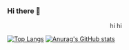 ### Hi there 👋




<div align="center">
  <p> hi hi </p>

</div>

[![Top Langs](https://github-readme-stats.vercel.app/api/top-langs/?username=Alex-Beep-Cao&layout=compact&theme=gotham)](https://github.com/anuraghazra/github-readme-stats)
[![Anurag's GitHub stats](https://github-readme-stats.vercel.app/api?username=Alex-Beep-Cao&show_icons=true&theme=gotham)](https://github.com/anuraghazra/github-readme-stats)



